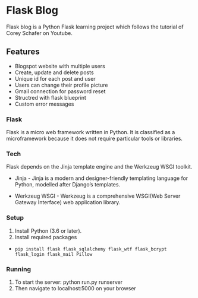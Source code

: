 # Flask Blog
Flask blog is a Python Flask learning project which follows the tutorial of Corey Schafer on Youtube.

## Features

- Blogspot website with multiple users
- Create, update and delete posts
- Unique id for each post and user
- Users can change their profile picture
- Gmail connection for password reset
- Structred with flask blueprint
- Custom error messages

### Flask
Flask is a micro web framework written in Python. 
It is classified as a microframework because it does not require particular tools or libraries. 

### Tech
Flask depends on the Jinja template engine and the Werkzeug WSGI toolkit. 

- Jinja - Jinja is a modern and designer-friendly templating language for Python, modelled after Django’s templates.

- Werkzeug WSGI - Werkzeug is a comprehensive WSGI(Web Server Gateway Interface) web application library. 

### Setup
1. Install Python (3.6 or later).
2. Install required packages
  - `pip install flask flask_sqlalchemy flask_wtf flask_bcrypt flask_login flask_mail Pillow`

### Running
1. To start the server: python run.py runserver
2. Then navigate to localhost:5000 on your browser
